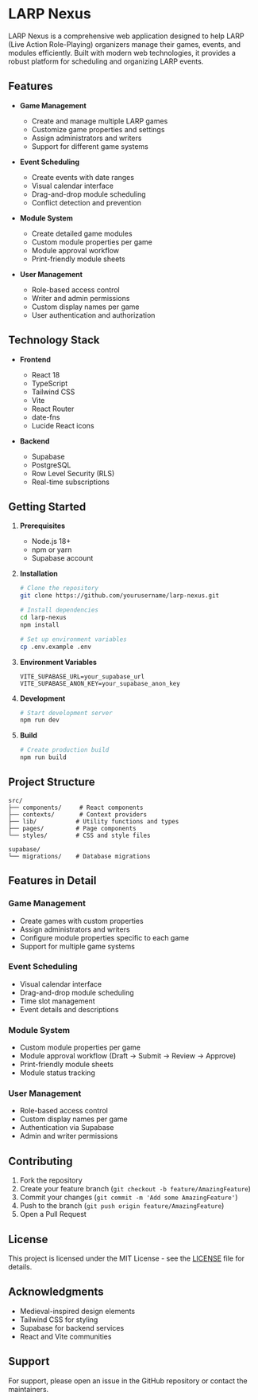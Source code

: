 # LARP Nexus

LARP Nexus is a comprehensive web application designed to help LARP (Live Action Role-Playing) organizers manage their games, events, and modules efficiently. Built with modern web technologies, it provides a robust platform for scheduling and organizing LARP events.

## Features

- **Game Management**
  - Create and manage multiple LARP games
  - Customize game properties and settings
  - Assign administrators and writers
  - Support for different game systems

- **Event Scheduling**
  - Create events with date ranges
  - Visual calendar interface
  - Drag-and-drop module scheduling
  - Conflict detection and prevention

- **Module System**
  - Create detailed game modules
  - Custom module properties per game
  - Module approval workflow
  - Print-friendly module sheets

- **User Management**
  - Role-based access control
  - Writer and admin permissions
  - Custom display names per game
  - User authentication and authorization

## Technology Stack

- **Frontend**
  - React 18
  - TypeScript
  - Tailwind CSS
  - Vite
  - React Router
  - date-fns
  - Lucide React icons

- **Backend**
  - Supabase
  - PostgreSQL
  - Row Level Security (RLS)
  - Real-time subscriptions

## Getting Started

1. **Prerequisites**
   - Node.js 18+
   - npm or yarn
   - Supabase account

2. **Installation**
   ```bash
   # Clone the repository
   git clone https://github.com/yourusername/larp-nexus.git

   # Install dependencies
   cd larp-nexus
   npm install

   # Set up environment variables
   cp .env.example .env
   ```

3. **Environment Variables**
   ```
   VITE_SUPABASE_URL=your_supabase_url
   VITE_SUPABASE_ANON_KEY=your_supabase_anon_key
   ```

4. **Development**
   ```bash
   # Start development server
   npm run dev
   ```

5. **Build**
   ```bash
   # Create production build
   npm run build
   ```

## Project Structure

```
src/
├── components/     # React components
├── contexts/       # Context providers
├── lib/           # Utility functions and types
├── pages/         # Page components
└── styles/        # CSS and style files

supabase/
└── migrations/    # Database migrations
```

## Features in Detail

### Game Management
- Create games with custom properties
- Assign administrators and writers
- Configure module properties specific to each game
- Support for multiple game systems

### Event Scheduling
- Visual calendar interface
- Drag-and-drop module scheduling
- Time slot management
- Event details and descriptions

### Module System
- Custom module properties per game
- Module approval workflow (Draft → Submit → Review → Approve)
- Print-friendly module sheets
- Module status tracking

### User Management
- Role-based access control
- Custom display names per game
- Authentication via Supabase
- Admin and writer permissions

## Contributing

1. Fork the repository
2. Create your feature branch (`git checkout -b feature/AmazingFeature`)
3. Commit your changes (`git commit -m 'Add some AmazingFeature'`)
4. Push to the branch (`git push origin feature/AmazingFeature`)
5. Open a Pull Request

## License

This project is licensed under the MIT License - see the [LICENSE](LICENSE) file for details.

## Acknowledgments

- Medieval-inspired design elements
- Tailwind CSS for styling
- Supabase for backend services
- React and Vite communities

## Support

For support, please open an issue in the GitHub repository or contact the maintainers.
